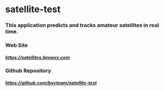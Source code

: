 # satellite-test

### This application predicts and tracks amateur satellites in real time.


### Web Site

##### https://satellites.browxy.com

### Github Repository

##### https://github.com/bxyteam/satellite-test
